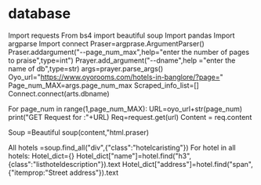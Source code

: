 # database
Import requests
From bs4 import beautiful soup
Import pandas
Import argparse
Import connect 
Praser=argprase.ArgumentParser()
Praser.addargument("--page_num_max",help="enter the number of pages to praise",type=int")
Prayer.add_argument("--dname",help ="enter the name of db",type=str)
args=prayer.parse_args()
Oyo_url="https://www.oyorooms.com/hotels-in-banglore/?page="
Page_num_MAX=args.page_num_max
Scraped_info_list=[]
Connect.connect(arts.dbname)

For page_num in range(1,page_num_MAX):
  URL=oyo_url+str(page_num)
  print("GET Request for :"+URL)
  Req=request.get(url)
  Content = req.content

   Soup =Beautiful soup(content,"html.praser)

   All hotels =soup.find_all("div",{"class":"hotelcaristing"})
   For hotel in all hotels:
    Hotel_dict={}
    Hotel_dict["name"]=hotel.find("h3",{class":"listhoteldescription"}).text
    Hotel_dict["address"]=hotel.find("span",{"itemprop:"Street address"}).text
